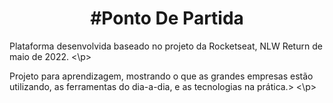 <h1 align="center"> #Ponto De Partida</h1>

<p> 
  Plataforma desenvolvida baseado no projeto da Rocketseat, NLW Return de maio de 2022.
<\p>
<p> Projeto para aprendizagem, mostrando o que as grandes empresas estão utilizando, as ferramentas do dia-a-dia, e as tecnologias na prática.> <\p>



